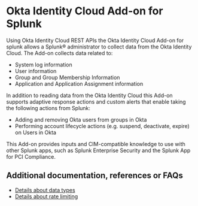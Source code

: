 # Okta Identity Cloud Add-on for Splunk

Using Okta Identity Cloud REST APIs the Okta Identity Cloud Add-on for splunk allows a Splunk® administrator to collect data from the Okta Identity Cloud.
The Add-on collects data related to:

- System log information
- User information
- Group and Group Membership Information
- Application and Application Assignment information

In addition to reading data from the Okta Identity Cloud this Add-on supports adaptive response actions and custom alerts that enable taking the following actions from Splunk:

- Adding and removing Okta users from groups in Okta
- Performing account lifecycle actions (e.g. suspend, deactivate, expire) on Users in Okta

This Add-on provides inputs and CIM-compatible knowledge to use with other Splunk apps, such as Splunk Enterprise Security and the Splunk App for PCI Compliance.


## Additional documentation, references or FAQs

- [Details about data types](https://github.com/mbegan/Okta-Identity-Cloud-for-Splunk/blob/master/README/FAQ_DataTypes.md)
- [Details about rate limiting](https://github.com/mbegan/Okta-Identity-Cloud-for-Splunk/blob/master/README/FAQ_RateLimits.md)
